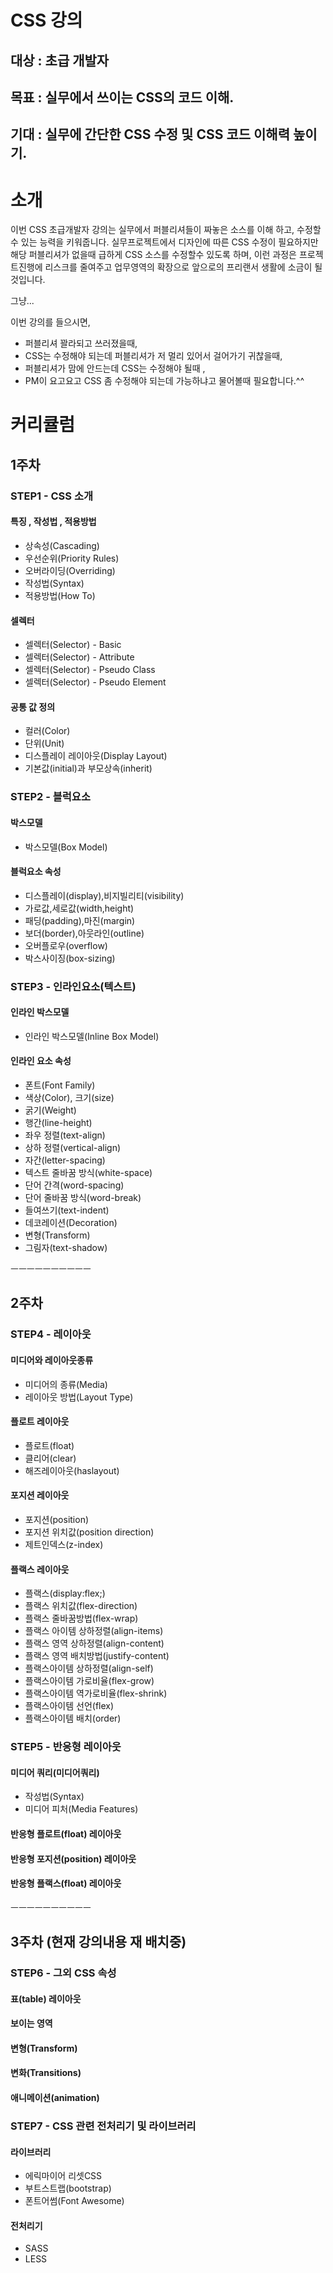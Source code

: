 # CSS 강의
## 대상 : 초급 개발자
## 목표 : 실무에서 쓰이는 CSS의 코드 이해.
## 기대 : 실무에 간단한 CSS 수정 및 CSS 코드 이해력 높이기.

# 소개
이번 CSS 초급개발자 강의는 실무에서 퍼블리셔들이 짜놓은 소스를 이해 하고, 수정할수 있는 능력을 키워줍니다.
실무프로젝트에서 디자인에 따른 CSS 수정이 필요하지만 해당 퍼블리셔가 없을때 급하게 CSS 소스를 수정할수 있도록 하며,
이런 과정은 프로젝트진행에 리스크를 줄여주고 업무영역의 확장으로 앞으로의 프리랜서 생활에 소금이 될것입니다.

그냥...

이번 강의를 들으시면,
- 퍼블리셔 꽐라되고 쓰러졌을때,
- CSS는 수정해야 되는데 퍼블리셔가 저 멀리 있어서 걸어가기 귀찮을때,
- 퍼블리셔가 맘에 안드는데 CSS는 수정해야 될때 ,
- PM이 요고요고 CSS 좀 수정해야 되는데 가능하냐고 물어볼때
필요합니다.^^


# 커리큘럼

## 1주차
### STEP1 - CSS 소개
#### 특징 , 작성법 , 적용방법
- 상속성(Cascading)
- 우선순위(Priority Rules)
- 오버라이딩(Overriding)
- 작성법(Syntax)
- 적용방법(How To)

#### 셀렉터
- 셀렉터(Selector) - Basic
- 셀렉터(Selector) - Attribute
- 셀렉터(Selector) - Pseudo Class
- 셀렉터(Selector) - Pseudo Element

#### 공통 값 정의
- 컬러(Color)
- 단위(Unit)
- 디스플레이 레이아웃(Display Layout)
- 기본값(initial)과 부모상속(inherit)

### STEP2 - 블럭요소
#### 박스모델
- 박스모델(Box Model)

#### 블럭요소 속성
- 디스플레이(display),비지빌리티(visibility)
- 가로값,세로값(width,height)
- 패딩(padding),마진(margin)
- 보더(border),아웃라인(outline)
- 오버플로우(overflow)
- 박스사이징(box-sizing)

### STEP3 - 인라인요소(텍스트)
#### 인라인 박스모델
- 인라인 박스모델(Inline Box Model)

#### 인라인 요소 속성
- 폰트(Font Family)
- 색상(Color), 크기(size)
- 굵기(Weight)
- 행간(line-height)
- 좌우 정렬(text-align)
- 상하 정렬(vertical-align)
- 자간(letter-spacing)
- 텍스트 줄바꿈 방식(white-space)
- 단어 간격(word-spacing)
- 단어 줄바꿈 방식(word-break)
- 들여쓰기(text-indent)
- 데코레이션(Decoration)
- 변형(Transform)
- 그림자(text-shadow)

ㅡㅡㅡㅡㅡㅡㅡㅡㅡㅡ

## 2주차

### STEP4 - 레이아웃
#### 미디어와 레이아웃종류
- 미디어의 종류(Media)
- 레이아웃 방법(Layout Type)

#### 플로트 레이아웃
- 플로트(float)
- 클리어(clear)
- 해즈레이아웃(haslayout)

#### 포지션 레이아웃
- 포지션(position)
- 포지션 위치값(position direction)
- 제트인덱스(z-index)

#### 플랙스 레이아웃
- 플랙스(display:flex;)
- 플랙스 위치값(flex-direction)
- 플랙스 줄바꿈방법(flex-wrap)
- 플랙스 아이템 상하정렬(align-items)
- 플랙스 영역 상하정렬(align-content)
- 플랙스 영역 배치방법(justify-content)
- 플랙스아이템 상하정렬(align-self)
- 플랙스아이템 가로비율(flex-grow)
- 플랙스아이템 역가로비율(flex-shrink)
- 플랙스아이템 선언(flex)
- 플랙스아이템 배치(order)

### STEP5 - 반응형 레이아웃
#### 미디어 쿼리(미디어쿼리)
- 작성법(Syntax)
- 미디어 피처(Media Features)

#### 반응형 플로트(float) 레이아웃
#### 반응형 포지션(position) 레이아웃
#### 반응형 플랙스(float) 레이아웃


ㅡㅡㅡㅡㅡㅡㅡㅡㅡㅡ

## 3주차 (현재 강의내용 재 배치중)
### STEP6 - 그외 CSS 속성
#### 표(table) 레이아웃
#### 보이는 영역
#### 변형(Transform)
#### 변화(Transitions)
#### 애니메이션(animation)

### STEP7 - CSS 관련 전처리기 및 라이브러리
#### 라이브러리
- 에릭마이어 리셋CSS
- 부트스트랩(bootstrap)
- 폰트어썸(Font Awesome)

#### 전처리기
- SASS
- LESS